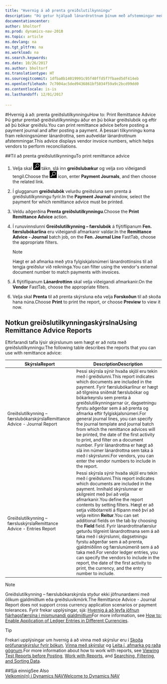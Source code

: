 ```yaml
---
title: "Hvernig á að prenta greiðslutilkynningu"
description: "Þú getur hjálpað lánardrottnum þínum með afstemmingar með því að prenta greiðslutilkynningu áður en þú bókar greiðslubók, og eftir að þú bókar greiðslu."
documentationcenter: 
author: bholtorf
ms.prod: dynamics-nav-2018
ms.topic: article
ms.devlang: na
ms.tgt_pltfrm: na
ms.workload: na
ms.search.keywords: 
ms.date: 10/26/2017
ms.author: bholtorf
ms.translationtype: HT
ms.sourcegitcommit: 1dfba8b14019991c95f40ffd5f7fbaed5df414eb
ms.openlocfilehash: 7c7004ac5ded9436861bf5034f59a9c2bcd99dd0
ms.contentlocale: is-is
ms.lasthandoff: 12/01/2017

---
```


#<a name="how-to-print-remittance-advice"></a><span data-ttu-id="a6a3e-103">Hvernig á að: prenta greiðslutilkynningu</span><span class="sxs-lookup"><span data-stu-id="a6a3e-103">How to: Print Remittance Advice</span></span>
<span data-ttu-id="a6a3e-104">Þú getur prentað greiðslutilkynningu áður en þú bókar greiðslubók og eftir að þú bókar greiðslu.</span><span class="sxs-lookup"><span data-stu-id="a6a3e-104">You can print remittance advice before posting a payment journal and after posting a payment.</span></span> <span data-ttu-id="a6a3e-105">Á þessari tilkynningu koma fram reikningsnúmer lánardrottna, sem auðveldar lánardrottnum afstemmingar.</span><span class="sxs-lookup"><span data-stu-id="a6a3e-105">This advice displays vendor invoice numbers, which helps vendors to perform reconciliations.</span></span>

##<a name="to-print-remittance-advice"></a><span data-ttu-id="a6a3e-106">Til að prenta greiðslutilkynningu</span><span class="sxs-lookup"><span data-stu-id="a6a3e-106">To print remittance advice</span></span>
1. <span data-ttu-id="a6a3e-107">Velja skal ![Leit að síðu eða skýrslu](media/ui-search/search_small.png "Leit að síðu eða skýrslu táknið") tákn, slá inn **greiðslubækur** og velja svo viðeigandi tengil.</span><span class="sxs-lookup"><span data-stu-id="a6a3e-107">Choose the ![Search for Page or Report](media/ui-search/search_small.png "Search for Page or Report icon") icon, enter **Payment Journals**, and then choose the related link.</span></span>  
2. <span data-ttu-id="a6a3e-108">Í glugganum **greiðslubók** velurðu greiðsluna sem prenta á greiðslutilkynningu fyrir.</span><span class="sxs-lookup"><span data-stu-id="a6a3e-108">In the **Payment Journal** window, select the payment for which remittance advice must be printed.</span></span>  
3. <span data-ttu-id="a6a3e-109">Veldu aðgerðina **Prenta greiðslutilkynningu**.</span><span class="sxs-lookup"><span data-stu-id="a6a3e-109">Choose the **Print Remittance Advice** action.</span></span>  
4. <span data-ttu-id="a6a3e-110">Í runuvinnslunni **Greiðslutilkynning – færslubók** á flýtiflipanum **Fen. færslubókarlína** eru viðeigandi afmarkanir valdar.</span><span class="sxs-lookup"><span data-stu-id="a6a3e-110">In the **Remittance Advice - Journal** batch job, on the **Fen. Journal Line** FastTab, choose the appropriate filters.</span></span>  
  
    >[!Note]
    > <span data-ttu-id="a6a3e-111">Hægt er að afmarka með ytra fylgiskjalsnúmeri lánardrottinsins til að tengja greiðslur við reikninga.</span><span class="sxs-lookup"><span data-stu-id="a6a3e-111">You can filter using the vendor's external document number to match payments with invoices.</span></span>

5. <span data-ttu-id="a6a3e-112">Á flýtiflipanum **Lánardrottinn** skal velja viðeigandi afmarkanir.</span><span class="sxs-lookup"><span data-stu-id="a6a3e-112">On the **Vendor** FastTab, choose the appropriate filters.</span></span>  
6. <span data-ttu-id="a6a3e-113">Velja skal **Prenta** til að prenta skýrsluna eða velja **Forskoðun** til að skoða hana núna.</span><span class="sxs-lookup"><span data-stu-id="a6a3e-113">Choose **Print** to print the report, or choose **Preview** to view it now.</span></span>  

## <a name="using-remittance-advice-reports"></a><span data-ttu-id="a6a3e-114">Notkun greiðslutilkynningaskýrslna</span><span class="sxs-lookup"><span data-stu-id="a6a3e-114">Using Remittance Advice Reports</span></span>
<span data-ttu-id="a6a3e-115">Eftirfarandi tafla lýsir skýrslunum sem hægt er að nota með greiðslutilkynningu:</span><span class="sxs-lookup"><span data-stu-id="a6a3e-115">The following table describes the reports that you can use with remittance advice:</span></span>

|<span data-ttu-id="a6a3e-116">Skýrsla</span><span class="sxs-lookup"><span data-stu-id="a6a3e-116">Report</span></span>|<span data-ttu-id="a6a3e-117">Description</span><span class="sxs-lookup"><span data-stu-id="a6a3e-117">Description</span></span>|
|----|----|
|<span data-ttu-id="a6a3e-118">Greiðslutilkynning – færslubókarskýrsla</span><span class="sxs-lookup"><span data-stu-id="a6a3e-118">Remittance Advice - Journal Report</span></span>|<span data-ttu-id="a6a3e-119">Þessi skýrsla sýnir hvaða skjöl eru tekin með í greiðslunni.</span><span class="sxs-lookup"><span data-stu-id="a6a3e-119">This report indicates which documents are included in the payment.</span></span> <span data-ttu-id="a6a3e-120">Fyrir færslubókarlínur er hægt að tilgreina sniðmát færslubókar og bókarkeyrslu sem prenta á greiðslutilkynningarnar úr, dagsetningu fyrstu aðgerðar sem á að prenta og afmarka eftir fylgiskjalsnúmeri.</span><span class="sxs-lookup"><span data-stu-id="a6a3e-120">For general journal lines, you can specify the journal template and journal batch from which the remittance advices will be printed, the date of the first activity to print, and filter on a document number.</span></span> <span data-ttu-id="a6a3e-121">Fyrir lánardrottna er hægt að slá inn númer lánardrottna sem taka á með í skýrslunni.</span><span class="sxs-lookup"><span data-stu-id="a6a3e-121">For vendors, you can enter the vendor numbers to include in the report.</span></span> |
|<span data-ttu-id="a6a3e-122">Greiðslutilkynning – færsluskýrsla</span><span class="sxs-lookup"><span data-stu-id="a6a3e-122">Remittance Advice - Entries Report</span></span>| <span data-ttu-id="a6a3e-123">Þessi skýrsla sýnir hvaða skjöl eru tekin með í greiðslunni.</span><span class="sxs-lookup"><span data-stu-id="a6a3e-123">This report indicates which documents are included in the payment.</span></span> <span data-ttu-id="a6a3e-124">Innihald skýrslunnar er skilgreint með því að velja afmarkanir.</span><span class="sxs-lookup"><span data-stu-id="a6a3e-124">You define the report contents by setting filters.</span></span> <span data-ttu-id="a6a3e-125">Hægt er að setja viðbótarreiti á flipann með því að velja reitinn **Reitur**.</span><span class="sxs-lookup"><span data-stu-id="a6a3e-125">You can set additional fields on the tab by choosing the **Field** field.</span></span> <span data-ttu-id="a6a3e-126">Fyrir lánardrottnafærslur geturðu tilgreint lánardrottnana sem á að taka með í skýrslunni, dagsetningu fyrstu aðgerðar sem á að prenta, gjaldmiðilinn og færslunúmerið sem á að taka með.</span><span class="sxs-lookup"><span data-stu-id="a6a3e-126">For vendor ledger entries, you can specify the vendors to include in the report, the date of the first activity to print, the currency, and the entry number to include.</span></span> |

> [!Note]
> <span data-ttu-id="a6a3e-127">Greiðslutilkynning – færslubókarskýrsla styður ekki jöfnunardæmi með ólíkum gjaldmiðlum eða greiðsluvikmörk.</span><span class="sxs-lookup"><span data-stu-id="a6a3e-127">The Remittance Advice - Journal Report does not support cross currency application scenarios or payment tolerances.</span></span> <span data-ttu-id="a6a3e-128">Fyrir frekar upplýsingar, sjá: [Hvernig á að leyfa jöfnun fjárhagsfærslna í mismunandi gjaldmiðlum](finance-how-enable-application-ledger-entries-different-currencies.md)</span><span class="sxs-lookup"><span data-stu-id="a6a3e-128">For more information, see [How to: Enable Application of Ledger Entries in Different Currencies](finance-how-enable-application-ledger-entries-different-currencies.md).</span></span>

> [!Tip]
> <span data-ttu-id="a6a3e-129">Frekari upplýsingar um hvernig á að vinna með skýrslur eru í [Skoða prófunarskýrslur fyrir bókun](ui-how-view-test-reports-posting.md), [Vinna með skýrslur](ui-work-report.md) og [Leita í, afmarka og raða gögnum](ui-enter-criteria-filters.md).</span><span class="sxs-lookup"><span data-stu-id="a6a3e-129">For more information about how to work with reports, see [Viewing Test Reports before Posting](ui-how-view-test-reports-posting.md), [Work with Reports](ui-work-report.md), and [Searching, Filtering, and Sorting Data](ui-enter-criteria-filters.md).</span></span>

##<a name="see-also"></a><span data-ttu-id="a6a3e-130">Sjá einnig</span><span class="sxs-lookup"><span data-stu-id="a6a3e-130">See Also</span></span>  
[<span data-ttu-id="a6a3e-131">Velkomin(n) í Dynamics NAV</span><span class="sxs-lookup"><span data-stu-id="a6a3e-131">Welcome to Dynamics NAV</span></span>](across-get-started.md)
